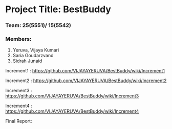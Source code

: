 # Project Title: BestBuddy
### Team: 25(5551)/ 15(5542)
### Members:

1. Yeruva, Vijaya Kumari
2. Saria Goudarzvand
3. Sidrah Junaid

Increment1 : https://github.com/VIJAYAYERUVA/BestBuddy/wiki/Increment1

Increment2 : https://github.com/VIJAYAYERUVA/BestBuddy/wiki/Increment2

Increment3 : https://github.com/VIJAYAYERUVA/BestBuddy/wiki/Increment3

Increment4 : https://github.com/VIJAYAYERUVA/BestBuddy/wiki/Increment4

Final Report: 
